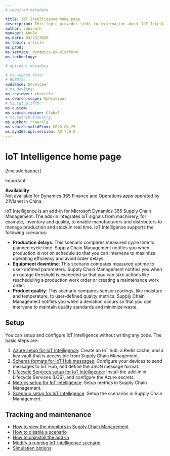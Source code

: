 ```yaml
---
# required metadata

title: IoT Intelligence home page
description: This topic provides links to information about IoT Intelligence.
author: robinarh
manager: AnnBe
ms.date: 04/25/2020
ms.topic: article
ms.prod: 
ms.service: dynamics-ax-platform
ms.technology: 

# optional metadata

# ms.search.form: 
# ROBOTS: 
audience: Developer
# ms.devlang: 
ms.reviewer: rhaertle
ms.search.scope: Operations
# ms.tgt_pltfrm: 
ms.custom:
ms.search.region: Global
# ms.search.industry: 
ms.author: rhaertle
ms.search.validFrom: 2020-04-25
ms.dyn365.ops.version: AX 7.0.0
---
```


# IoT Intelligence home page

[!include [banner](../../includes/banner.md)]

> [!IMPORTANT]
> **Availability**<br>Not available for Dynamics 365 Finance and Operations apps operated by 21Vianet in China.

IoT Intelligence is an add-in for Microsoft Dynamics 365 Supply Chain Management. The add-in integrates IoT signals from machinery, for example, inventory and quality, to enable manufacturers and distributors to manage production and stock in real time. IoT Intelligence supports the following scenarios:

+ **Production delays**: This scenario compares measured cycle time to planned cycle time. Supply Chain Management notifies you when production is not on schedule so that you can intervene to maximize operating efficiency and avoid order delays.
+ **Equipment downtime**: This scenario compares measured uptime to user-defined parameters. Supply Chain Management notifies you when an outage threshold is exceeded so that you can take actions like rescheduling a production work order or creating a maintenance work order.
+ **Product quality**: This scenario compares sensor readings, like moisture and temperature, to user-defined quality metrics. Supply Chain Management notifies you when a deviation occurs so that you can intervene to maintain quality standards and minimize waste.

## Setup

You can setup and configure IoT Intelligence without writing any code. The basic steps are:

1. [Azure setup for IoT Intelligence](iot-azure-setup.md): Create an IoT hub, a Redis cache, and a key vault that is accessible from Supply Chain Management.
2. [Schema formats for IoT Hub messages](iot-json-setup.md): Configure your devices to send messages to IoT Hub, and define the JSON message format.
3. [Lifecycle Services setup for IoT Intelligence](iot-lcs-setup.md): Install the add-in in Lifecycle Services (LCS), and configure the Azure secrets.
4. [Metrics setup for IoT Intelligence](iot-metrics-setup.md): Setup metrics in Supply Chain Management.
5. [Scenario setup for IoT Intelligence](iot-scenario-setup.md): Setup the scenarios in Supply Chain Management.

## Tracking and maintenance

+ [How to view the monitors in Supply Chain Management](iot-management.md#monitor-scenarios)
+ [How to disable a scenario](iot-scenario-setup.md#how-to-disable-a-scenario)
+ [How to uninstall the add-in](iot-lcs-setup.md#uninstall-addin)
+ [Modify a running IoT Intelligence scenario](iot-management.md#modify-a-running-iot-intelligence-scenario)
+ [Simulation options](iot-management.md#simulation-options)
